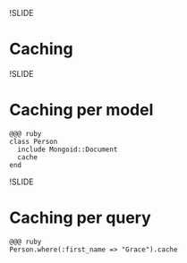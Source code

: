 !SLIDE

# Caching

!SLIDE

# Caching per model

    @@@ ruby
    class Person
      include Mongoid::Document
      cache
    end

!SLIDE

# Caching per query

    @@@ ruby
    Person.where(:first_name => "Grace").cache
